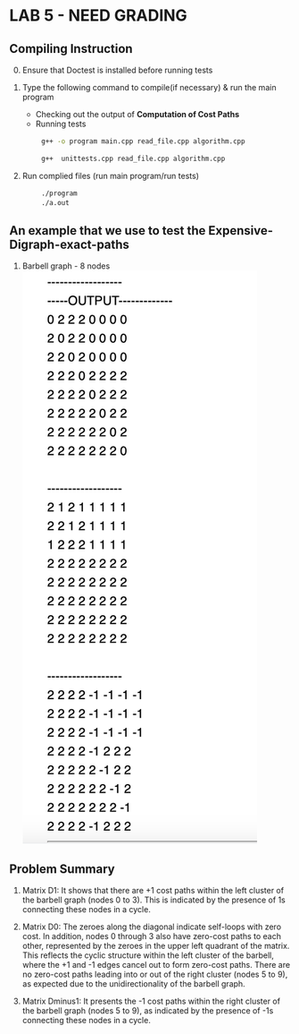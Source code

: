 # LAB 5 - NEED GRADING  

## **Compiling Instruction** 
0. Ensure that Doctest is installed before running tests

1. Type the following command to compile(if necessary) & run the main program
    -  Checking out the output of **Computation of Cost Paths**
    -  Running tests
    
```bash
        g++ -o program main.cpp read_file.cpp algorithm.cpp
``` 
```bash
        g++  unittests.cpp read_file.cpp algorithm.cpp
```
2. Run complied files (run main program/run tests)
```bash
        ./program
        ./a.out 
```
## An example that we use to test the Expensive-Digraph-exact-paths
1. Barbell graph - 8 nodes
        ![Barbell8 Graph](output_8.png)

## Problem Summary

1. Matrix D1: It shows that there are +1 cost paths within the left cluster of the barbell graph (nodes 0 to 3). This is indicated by the presence of 1s connecting these nodes in a cycle. 

2. Matrix D0: The zeroes along the diagonal indicate self-loops with zero cost. In addition, nodes 0 through 3 also have zero-cost paths to each other, represented by the zeroes in the upper left quadrant of the matrix. This reflects the cyclic structure within the left cluster of the barbell, where the +1 and -1 edges cancel out to form zero-cost paths. There are no zero-cost paths leading into or out of the right cluster (nodes 5 to 9), as expected due to the unidirectionality of the barbell graph.

3. Matrix Dminus1: It presents the -1 cost paths within the right cluster of the barbell graph (nodes 5 to 9), as indicated by the presence of -1s connecting these nodes in a cycle. 


